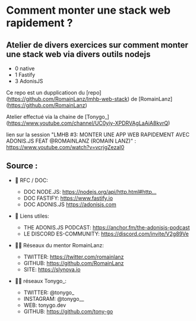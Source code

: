 # Comment monter une stack web rapidement ?

## Atelier de divers exercices sur comment monter une stack web via divers outils nodejs

+ 0 native
+ 1 Fastify
+ 3 AdonisJS


Ce repo est un dupplicatioon du [repo] (https://github.com/RomainLanz/lmhb-web-stack) de [RomainLanz] (https://github.com/RomainLanz)


Atelier effectué via la chaine de [Tonygo_] (https://www.youtube.com/channel/UC0yiy-XPDRVAgLaAiA8kvrQ)


lien sur la session "LMHB #3: MONTER UNE APP WEB RAPIDEMENT AVEC ADONIS.JS FEAT @ROMAINLANZ (ROMAIN LANZ)" : https://www.youtube.com/watch?v=vcrjgZezaI0 

## Source :

+ 🚡 RFC / DOC:
    - DOC NODE.JS: https://nodejs.org/api/http.html#http...​
    - DOC FASTIFY: https://www.fastify.io​
    - DOC ADONIS.JS https://adonisjs.com​

+ 🚡 Liens utiles:
    - THE ADONIS.JS PODCAST: https://anchor.fm/the-adonisjs-podcast​
    - LE DISCORD ES-COMMUNITY: https://discord.com/invite/V2g89Ve​

+ 🏋️‍♂️ Réseaux du mentor RomainLanz:
    - TWITTER: https://twitter.com/romainlanz​
    - GITHUB: https://github.com/RomainLanz​
    - SITE: https://slynova.io​

+ 🏋️‍♂️ réseaux Tonygo_:
    - TWITTER: @tonygo_
    - INSTAGRAM: @tonygo__
    - WEB: tonygo.dev
    - GITHUB: https://github.com/tony-go